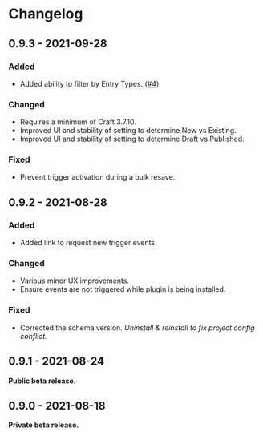 # Changelog

## 0.9.3 - 2021-09-28

### Added
- Added ability to filter by Entry Types. ([#4](https://github.com/doublesecretagency/craft-notifier/issues/4))

### Changed
- Requires a minimum of Craft 3.7.10.
- Improved UI and stability of setting to determine New vs Existing.
- Improved UI and stability of setting to determine Draft vs Published.

### Fixed
- Prevent trigger activation during a bulk resave.

## 0.9.2 - 2021-08-28

### Added
- Added link to request new trigger events.

### Changed
- Various minor UX improvements.
- Ensure events are not triggered while plugin is being installed.

### Fixed
- Corrected the schema version. _Uninstall & reinstall to fix project config conflict._

## 0.9.1 - 2021-08-24

**Public beta release.**

## 0.9.0 - 2021-08-18

**Private beta release.**
